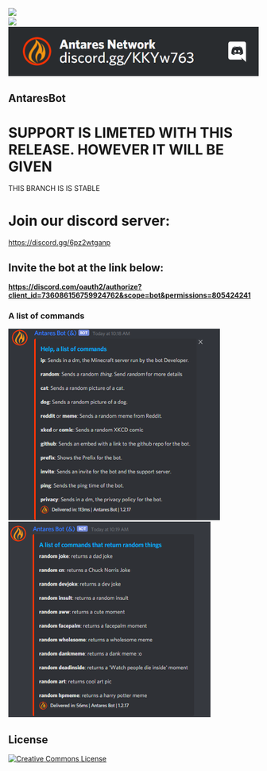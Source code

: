 ![](https://img.shields.io/github/repo-size/Antares-Network/AntaresBot?style=flat-square)  
![](https://img.shields.io/tokei/lines/github/Antares-Network/AntaresBot?style=flat-square)  
![](./antaresBanner.png)
## AntaresBot
# SUPPORT IS LIMETED WITH THIS RELEASE. HOWEVER IT WILL BE GIVEN
THIS BRANCH IS IS STABLE

# Join our discord server:
https://discord.gg/6pz2wtganp


## Invite the bot at the link below:
**https://discord.com/oauth2/authorize?client_id=736086156759924762&scope=bot&permissions=805424241**

### A list of commands
![](./resources/helpOutput.png)
![](./resources/randomOutput.png)
## License

<a rel="license" href="http://creativecommons.org/licenses/by-nc-nd/3.0/"><img alt="Creative Commons License" style="border-width:0" src="https://i.creativecommons.org/l/by-nc-nd/3.0/88x31.png" /></a>
